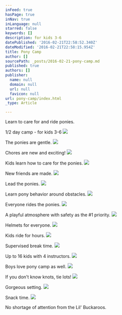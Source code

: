 ```yaml
---
inFeed: true
hasPage: true
inNav: true
inLanguage: null
starred: false
keywords: []
description: for kids 3-6
datePublished: '2016-02-21T22:58:52.340Z'
dateModified: '2016-02-21T22:58:15.954Z'
title: Pony Camp
author: []
sourcePath: _posts/2016-02-21-pony-camp.md
published: true
authors: []
publisher:
  name: null
  domain: null
  url: null
  favicon: null
url: pony-camp/index.html
_type: Article

---
```

Learn to care for and ride ponies.

1/2 day camp - for kids 3-6
![](https://the-grid-user-content.s3-us-west-2.amazonaws.com/669ea010-d874-4c4c-9f86-0b42c05ded25.jpg)

The ponies are gentle.
![](https://the-grid-user-content.s3-us-west-2.amazonaws.com/957798fc-863e-4470-9595-fca442d3b689.jpg)

Chores are new and exciting!
![](https://the-grid-user-content.s3-us-west-2.amazonaws.com/2b284d9a-3623-4602-8b2f-a90656fdfd3d.jpg)

Kids learn how to care for the ponies.
![](https://the-grid-user-content.s3-us-west-2.amazonaws.com/ab2336c1-eeed-4fd8-bbe8-31f633cd0187.jpg)

New friends are made.
![](https://the-grid-user-content.s3-us-west-2.amazonaws.com/979298f8-96e0-4214-8daa-1e45c60c68dd.jpg)

Lead the ponies.
![](https://the-grid-user-content.s3-us-west-2.amazonaws.com/dee145f9-9263-4230-899d-5f21c71543ec.jpg)

Learn pony behavior around obstacles.
![](https://the-grid-user-content.s3-us-west-2.amazonaws.com/d7e3cea3-0d6d-48f7-a7f9-0b7d153ba176.jpg)

Everyone rides the ponies.
![](https://the-grid-user-content.s3-us-west-2.amazonaws.com/f2c02c13-a55b-4569-9380-274324e0b86e.jpg)

A playful atmosphere with safety as the \#1 priority.
![](https://the-grid-user-content.s3-us-west-2.amazonaws.com/dfb5c935-0ab9-4854-a1ea-0094efd8f79b.jpg)

Helmets for everyone.  ![](https://the-grid-user-content.s3-us-west-2.amazonaws.com/4a3afab5-1c6d-4761-bafd-b25754580fc5.jpg)

Kids ride for hours.
![](https://the-grid-user-content.s3-us-west-2.amazonaws.com/4b896782-ae96-4658-b920-7fb02125091a.jpg)

Supervised break time.
![](https://the-grid-user-content.s3-us-west-2.amazonaws.com/968bb24f-6b6f-4a15-867f-59cda3f9c7a3.jpg)

Up to 16 kids with 4 instructors.
![](https://the-grid-user-content.s3-us-west-2.amazonaws.com/96fb09af-5117-4216-a246-9f34e5364c87.jpg)

Boys love pony camp as well.
![](https://the-grid-user-content.s3-us-west-2.amazonaws.com/b88a8b0e-0179-4ceb-94b3-4a722d20f497.jpg)

If you don't know knots, tie lots!
![](https://the-grid-user-content.s3-us-west-2.amazonaws.com/250c2b90-0847-4c7c-b41c-6e1586f24498.jpg)

Gorgeous setting.
![](https://the-grid-user-content.s3-us-west-2.amazonaws.com/9ae89f3c-c168-4d0e-9ddf-bef23f45e1d2.jpg)

Snack time.
![](https://the-grid-user-content.s3-us-west-2.amazonaws.com/5c6f88ec-3334-4667-ab1a-6424afb517cc.jpg)

No shortage of attention from the Lil' Buckaroos.